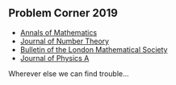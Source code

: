 ## Problem Corner 2019

* [Annals of Mathematics](http://annals.math.princeton.edu/)
* [Journal of Number Theory](https://www.journals.elsevier.com/journal-of-number-theory/)
* [Bulletin of the London Mathematical Society](https://www.lms.ac.uk/publications/blms)
* [Journal of Physics A](http://iopscience.iop.org/journal/1751-8121)

Wherever else we can find trouble...
